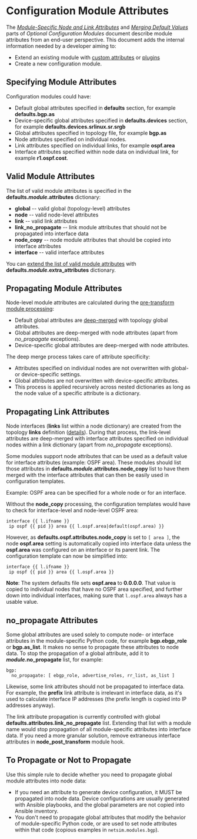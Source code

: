 # Configuration Module Attributes

The _[Module-Specific Node and Link Attributes](../modules.md#module-specific-node-and-link-attributes)_ and _[Merging Default Values](../modules.md#merging-default-values)_ parts of _Optional Configuration Modules_ document describe module attributes from an end-user perspective. This document adds the internal information needed by a developer aiming to:

* Extend an existing module with [custom attributes](../extend-attributes.md) or [plugins](../plugins.md)
* Create a new configuration module. 

## Specifying Module Attributes

Configuration modules could have:

* Default global attributes specified in **defaults** section, for example **defaults.bgp.as**
* Device-specific global attributes specified in **defaults.devices** section, for example **defaults.devices.srlinux.sr.srgb**
* Global attributes specified in topology file, for example **bgp.as**
* Node attributes specified on individual nodes.
* Link attributes specified on individual links, for example **ospf.area**
* Interface attributes specified within node data on individual link, for example **r1.ospf.cost**.

## Valid Module Attributes

The list of valid module attributes is specified in the **defaults._module_.attributes** dictionary:

* **global** -- valid global (topology-level) attributes
* **node** -- valid node-level attributes
* **link** -- valid link attributes
* **link_no_propagate** -- link module attributes that should not be propagated into interface data
* **node_copy** -- node module attributes that should be copied into interface attributes
* **interface** -- valid interface attributes

You can [extend the list of valid module attributes](../extend-attributes.md) with **defaults._module_.extra_attributes** dictionary.

## Propagating Module Attributes

Node-level module attributes are calculated during the [pre-transform module processing](transform.md#adjust-global-module-parameters):

* Default global attributes are [deep-merged](../defaults.md#deep-merging) with topology global attributes.
* Global attributes are deep-merged with node attributes (apart from *no_propagate* exceptions).
* Device-specific global attributes are deep-merged with node attributes.

The deep merge process takes care of attribute specificity:

* Attributes specified on individual nodes are not overwritten with global- or device-specific settings.
* Global attributes are not overwritten with device-specific attributes.
* This process is applied recursively across nested dictionaries as long as the node value of a specific attribute is a dictionary.

## Propagating Link Attributes

Node interfaces (**links** list within a node dictionary) are created from the topology **links** definition ([details](../links.md)). During that process, the link-level attributes are deep-merged with interface attributes specified on individual nodes within a link dictionary (apart from *no_propagate* exceptions).

Some modules support node attributes that can be used as a default value for interface attributes (example: OSPF area). These modules should list those attributes in **defaults._module_.attributes.node_copy** list to have them merged with the interface attributes that can then be easily used in configuration templates.

Example: OSPF area can be specified for a whole node or for an interface. 

Without the **node_copy** processing, the configuration templates would have to check for interface-level and node-level OSPF area:

```
interface {{ l.ifname }}
 ip ospf {{ pid }} area {{ l.ospf.area|default(ospf.area) }}
```

However, as **defaults.ospf.attributes.node_copy** is set to `[ area ]`, the node **ospf.area** setting is automatically copied into interface data unless the **ospf.area** was configured on an interface or its parent link. The configuration template can now be simplified into:

```
interface {{ l.ifname }}
 ip ospf {{ pid }} area {{ l.ospf.area }}
```

**Note**: The system defaults file sets **ospf.area** to **0.0.0.0**. That value is copied to individual nodes that have no OSPF area specified, and further down into individual interfaces, making sure that `l.ospf.area` always has a usable value.

## no_propagate Attributes

Some global attributes are used solely to compute node- or interface attributes in the module-specific Python code, for example **bgp.ebgp_role** or **bgp.as_list**. It makes no sense to propagate these attributes to node data. To stop the propagation of a global attribute, add it to **_module_.no_propagate** list, for example:

```
bgp:
  no_propagate: [ ebgp_role, advertise_roles, rr_list, as_list ]
```

Likewise, some link attributes should not be propagated to interface data. For example, the **prefix** link attribute is irrelevant in interface data, as it's used to calculate interface IP addresses (the prefix length is copied into IP addresses anyway). 

The link attribute propagation is currently controlled with global **defaults.attributes.link_no_propagate** list. Extending that list with a module name would stop propagation of all module-specific attributes into interface data. If you need a more granular solution, remove extraneous interface attributes in **node_post_transform** module hook.

## To Propagate or Not to Propagate

Use this simple rule to decide whether you need to propagate global module attributes into node data:

* If you need an attribute to generate device configuration, it MUST be propagated into node data. Device configurations are usually generated with Ansible playbooks, and the global parameters are not copied into Ansible inventory.
* You don't need to propagate global attributes that modify the behavior of module-specific Python code, or are used to set node attributes within that code (copious examples in `netsim.modules.bgp`). 
